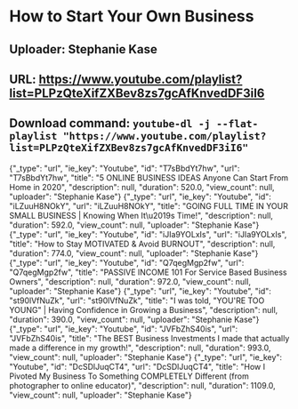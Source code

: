 # How to Start Your Own Business
## Uploader: Stephanie Kase
## URL: https://www.youtube.com/playlist?list=PLPzQteXifZXBev8zs7gcAfKnvedDF3iI6
## Download command: `youtube-dl -j --flat-playlist "https://www.youtube.com/playlist?list=PLPzQteXifZXBev8zs7gcAfKnvedDF3iI6"`

{"_type": "url", "ie_key": "Youtube", "id": "T7sBbdYt7hw", "url": "T7sBbdYt7hw", "title": "5 ONLINE BUSINESS IDEAS Anyone Can Start From Home in 2020", "description": null, "duration": 520.0, "view_count": null, "uploader": "Stephanie Kase"}
{"_type": "url", "ie_key": "Youtube", "id": "iLZuuH8NOkY", "url": "iLZuuH8NOkY", "title": "GOING FULL TIME IN YOUR SMALL BUSINESS | Knowing When It\u2019s Time!", "description": null, "duration": 592.0, "view_count": null, "uploader": "Stephanie Kase"}
{"_type": "url", "ie_key": "Youtube", "id": "iJIa9YOLxIs", "url": "iJIa9YOLxIs", "title": "How to Stay MOTIVATED & Avoid BURNOUT", "description": null, "duration": 774.0, "view_count": null, "uploader": "Stephanie Kase"}
{"_type": "url", "ie_key": "Youtube", "id": "Q7qegMgp2fw", "url": "Q7qegMgp2fw", "title": "PASSIVE INCOME 101 For Service Based Business Owners", "description": null, "duration": 972.0, "view_count": null, "uploader": "Stephanie Kase"}
{"_type": "url", "ie_key": "Youtube", "id": "st90lVfNuZk", "url": "st90lVfNuZk", "title": "I was told, \"YOU'RE TOO YOUNG\" | Having Confidence in Growing a Business", "description": null, "duration": 390.0, "view_count": null, "uploader": "Stephanie Kase"}
{"_type": "url", "ie_key": "Youtube", "id": "JVFbZhS40is", "url": "JVFbZhS40is", "title": "The BEST Business Investments I made that actually made a difference in my growth!", "description": null, "duration": 993.0, "view_count": null, "uploader": "Stephanie Kase"}
{"_type": "url", "ie_key": "Youtube", "id": "DcSDlJuqCT4", "url": "DcSDlJuqCT4", "title": "How I Pivoted My Business To Something COMPLETELY Different (from photographer to online educator)", "description": null, "duration": 1109.0, "view_count": null, "uploader": "Stephanie Kase"}
